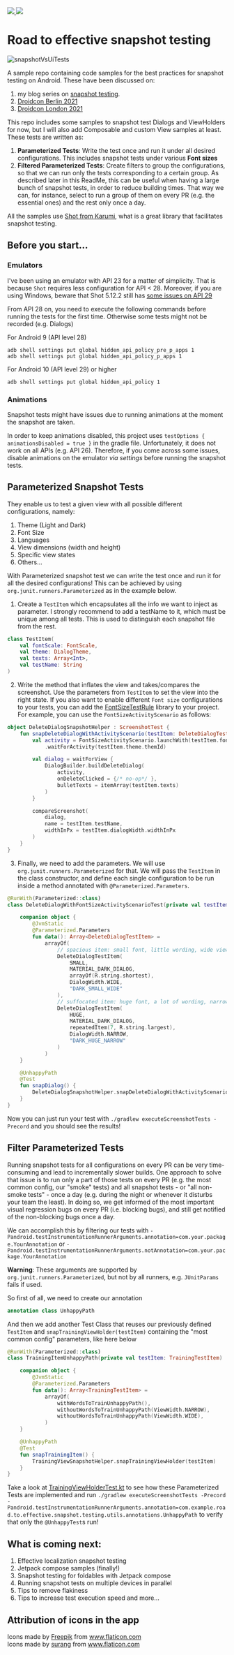<a href="https://androidweekly.net/issues/issue-479">
<img src="https://androidweekly.net/issues/issue-479/badge">
</a><a href="https://androidweekly.net/issues/issue-485">
<img src="https://androidweekly.net/issues/issue-485/badge">
</a>

# Road to effective snapshot testing </br>

![snapshotVsUiTests](https://user-images.githubusercontent.com/6097181/144911921-bae6182b-dae7-4f59-9dba-c88c9052b9b7.gif)

A sample repo containing code samples for the best practices for snapshot testing on Android. These have been discussed on:
1. my blog series on [snapshot testing](https://sergiosastre.hashnode.dev/an-introduction-to-snapshot-testing-on-android-in-2021). 
2. [Droidcon Berlin 2021](https://www.droidcon.com/2021/11/10/an-introduction-to-effective-snapshot-testing-on-android/)
3. [Droidcon London 2021](https://www.droidcon.com/2021/11/17/an-introduction-to-effective-snapshot-testing-on-android-2/)

This repo includes some samples to snapshot test Dialogs and ViewHolders for now, but I will also add Composable and custom View samples at least. 
These tests are written as:
1. **Parameterized Tests**: Write the test once and run it under all desired configurations. This includes snapshot tests under various **Font sizes**
2. **Filtered Parameterized Tests**: Create filters to group the configurations, so that we can run only the tests corresponding to a certain group. As described later in this ReadMe, this can be useful when having a large bunch of snapshot tests, in order to reduce building times. That way we can, for instance, select to run a group of them on every PR (e.g. the essential ones) and the rest only once a day.

All the samples use [Shot from Karumi](https://github.com/Karumi/Shot), what is a great library that facilitates
snapshot testing.

## Before you start...
### Emulators
I've been using an emulator with API 23 for a matter of simplicity. That is because `Shot` requires less
configuration for API < 28.
Moreover, if you are using Windows, beware that Shot 5.12.2 still has [some issues on API 29](https://github.com/pedrovgs/Shot/issues/244)

From API 28 on, you need to execute the following commands before running the tests for the first time.
Otherwise some tests might not be recorded (e.g. Dialogs)

For Android 9 (API level 28)
```
adb shell settings put global hidden_api_policy_pre_p_apps 1
adb shell settings put global hidden_api_policy_p_apps 1
```

For Android 10 (API level 29) or higher

```
adb shell settings put global hidden_api_policy 1
```

### Animations
Snapshot tests might have issues due to running animations at the moment the snapshot are taken.

In order to keep animations disabled, this project uses `testOptions { animationsDisabled = true }` in the gradle file. Unfortunately, it does not work on all APIs (e.g. API 26).
Therefore, if you come across some issues, disable animations on the emulator *via settings* before running the snapshot tests.

## Parameterized Snapshot Tests
They enable us to test a given view with all possible different configurations, namely:
  1. Theme (Light and Dark)
  2. Font Size
  3. Languages
  4. View dimensions (width and height)
  5. Specific view states
  6. Others...

With Parameterized snapshot test we can write the test once and run it for all the desired configurations!
This can be achieved by using `org.junit.runners.Parameterized` as in the example below.

1. Create a `TestItem` which encapsulates all the info we want to inject as parameter. I strongly
recommend to add a testName to it, which must be unique among all tests. This is used to distinguish
each snapshot file from the rest.
```kotlin
class TestItem(
    val fontScale: FontScale,
    val theme: DialogTheme,
    val texts: Array<Int>,
    val testName: String
)
```

2. Write the method that inflates the view and takes/compares the screenshot. Use the parameters from
`TestItem` to set the view into the right state.
If you also want to enable different `Font size` configurations to your tests, you can add the
[FontSizeTestRule](https://github.com/sergio-sastre/FontSizeTestRule) library to your project. For example,
you can use the `FontSizeActivityScenario` as follows:
```kotlin
object DeleteDialogSnapshotHelper : ScreenshotTest {
    fun snapDeleteDialogWithActivityScenario(testItem: DeleteDialogTestItem) {
        val activity = FontSizeActivityScenario.launchWith(testItem.fontScale)
            .waitForActivity(testItem.theme.themId)

        val dialog = waitForView {
            DialogBuilder.buildDeleteDialog(
                activity,
                onDeleteClicked = {/* no-op*/ },
                bulletTexts = itemArray(testItem.texts)
            )
        }

        compareScreenshot(
            dialog,
            name = testItem.testName,
            widthInPx = testItem.dialogWidth.widthInPx
        )
    }
}
```

3. Finally, we need to add the parameters. We will use `org.junit.runners.Parameterized` for that.
We will pass the `TestItem` in the class constructor, and define each single configuration to be run
inside a method annotated with `@Parameterized.Parameters`.

```kotlin
@RunWith(Parameterized::class)
class DeleteDialogWithFontSizeActivityScenarioTest(private val testItem: DeleteDialogTestItem) : ScreenshotTest {

    companion object {
        @JvmStatic
        @Parameterized.Parameters
        fun data(): Array<DeleteDialogTestItem> =
            arrayOf(
                // spacious item: small font, little wording, wide view
                DeleteDialogTestItem(
                    SMALL,
                    MATERIAL_DARK_DIALOG,
                    arrayOf(R.string.shortest),
                    DialogWidth.WIDE,
                    "DARK_SMALL_WIDE"
                ),
                // suffocated item: huge font, a lot of wording, narrow view
                DeleteDialogTestItem(
                    HUGE,
                    MATERIAL_DARK_DIALOG,
                    repeatedItem(7, R.string.largest),
                    DialogWidth.NARROW,
                    "DARK_HUGE_NARROW"
                )
            )
    }

    @UnhappyPath
    @Test
    fun snapDialog() {
        DeleteDialogSnapshotHelper.snapDeleteDialogWithActivityScenario(testItem)
    }
}
```
Now you can just run your test with `./gradlew executeScreenshotTests -Precord` and you should see the
results!

## Filter Parameterized Tests
Running snapshot tests for all configurations on every PR can be very time-consuming and lead to
incrementally slower builds. One approach to solve that issue is to run only a part of those tests
on every PR (e.g. the most common config, our "smoke" tests) and all snapshot tests - or "all non-smoke
tests" - once a day (e.g. during the night or whenever it disturbs your team the least).
In doing so, we get informed of the most important visual regression bugs on every PR (i.e. blocking bugs),
and still get notified of the non-blocking bugs once a day.

We can accomplish this by filtering our tests with
`-Pandroid.testInstrumentationRunnerArguments.annotation=com.your.package.YourAnnotation`
or
`-Pandroid.testInstrumentationRunnerArguments.notAnnotation=com.your.package.YourAnnotation`

**Warning**: These arguments are supported by `org.junit.runners.Parameterized`, but not by all runners,
e.g. `JUnitParams` fails if used.

So first of all, we need to create our annotation
```kotlin
annotation class UnhappyPath
```

And then we add another Test Class that reuses our previously defined `TestItem` and `snapTrainingViewHolder(testItem)`
containing the "most common config" parameters, like here below
```kotlin
@RunWith(Parameterized::class)
class TrainingItemUnhappyPath(private val testItem: TrainingTestItem) : ScreenshotTest {

    companion object {
        @JvmStatic
        @Parameterized.Parameters
        fun data(): Array<TrainingTestItem> =
            arrayOf(
                withWordsToTrainUnhappyPath(),
                withoutWordsToTrainUnhappyPath(ViewWidth.NARROW),
                withoutWordsToTrainUnhappyPath(ViewWidth.WIDE),
            )
    }

    @UnhappyPath
    @Test
    fun snapTrainingItem() {
        TrainingViewSnapshotHelper.snapTrainingViewHolder(testItem)
    }
}
```

Take a look at [TrainingViewHolderTest.kt](https://github.com/sergio-sastre/RoadToEffectiveSnapshotTesting/blob/master/app/src/androidTest/java/com/example/road/to/effective/snapshot/testing/parameterized/trainingitem/TrainingViewHolderTest.kt) to see how these Parameterized Tests are implemented and run
`./gradlew executeScreenshotTests -Precord -Pandroid.testInstrumentationRunnerArguments.annotation=com.example.road.to.effective.snapshot.testing.utils.annotations.UnhappyPath`
to verify that only the `@UnhappyTest`s run!

## What is coming next:
1. Effective localization snapshot testing
2. Jetpack compose samples (finally!)
3. Snapshot testing for foldables with Jetpack compose
4. Running snapshot tests on multiple devices in parallel
5. Tips to remove flakiness
6. Tips to increase test execution speed
and more...

## Attribution of icons in the app
Icons made by <a href="https://www.freepik.com" title="Freepik">Freepik</a> from <a href="https://www.flaticon.com/" title="Flaticon">www.flaticon.com</a>
</br>
Icons made by <a href="https://www.flaticon.com/authors/surang" title="surang">surang</a> from <a href="https://www.flaticon.com/" title="Flaticon">www.flaticon.com</a>

